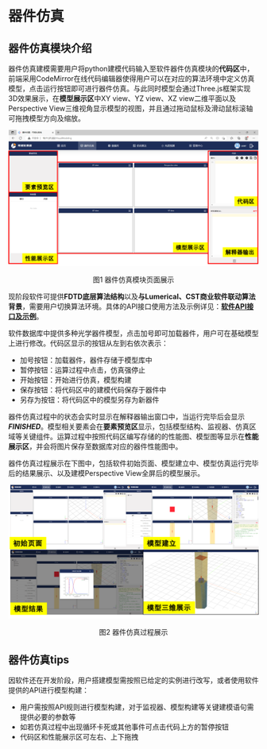 # 器件仿真

## 器件仿真模块介绍

器件仿真建模需要用户将python建模代码输入至软件器件仿真模块的**代码区**中，前端采用CodeMirror在线代码编辑器使得用户可以在对应的算法环境中定义仿真模型，点击运行按钮即可进行器件仿真。与此同时模型会通过Three.js框架实现3D效果展示，在**模型展示区**中XY view、YZ view、XZ view二维平面以及Perspective View三维视角显示模型的视图，并且通过拖动鼠标及滑动鼠标滚轴可拖拽模型方向及缩放。
<span><div style="text-align: center;">

![器件仿真模块页面展示.png](./assets/device_simu1.png)
</div></span>

<center> 图1 器件仿真模块页面展示 </center>

现阶段软件可提供**FDTD底层算法结构**以及**与Lumerical、CST商业软件联动算法背景**，需要用户切换算法环境。具体的API接口使用方法及示例详见：**[软件API接口及示例](https://intelligent-photonic-design.readthedocs.io/zh-cn/latest/%E8%BD%AF%E4%BB%B6API%E6%8E%A5%E5%8F%A3/contents.html)**。

软件数据库中提供多种光学器件模型，点击加号即可加载器件，用户可在基础模型上进行修改。代码区显示的按钮从左到右依次表示：
+ 加号按钮：加载器件，器件存储于模型库中
+ 暂停按钮：运算过程中点击，仿真强停止
+ 开始按钮：开始进行仿真，模型构建
+ 保存按钮：将代码区中的建模代码保存于器件中
+ 另存为按钮：将代码区中的模型另存为新器件

器件仿真过程中的状态会实时显示在解释器输出窗口中，当运行完毕后会显示 ***FINISHED***。模型相关要素会在**要素预览区**显示，包括模型结构、监视器、仿真区域等关键组件。运算过程中按照代码区编写存储的的性能图、模型图等显示在**性能展示区**，并会将图片保存至数据库对应的器件性能图中。

器件仿真过程展示在下图中，包括软件初始页面、模型建立中、模型仿真运行完毕后的结果展示、以及建模Perspective View全屏后的模型展示。
<span><div style="text-align: center;">

![器件仿真过程展示.png](./assets/device_simu_ex.png)
</div></span>

<center> 图2 器件仿真过程展示 </center>

## 器件仿真tips
因软件还在开发阶段，用户搭建模型需按照已给定的实例进行改写，或者使用软件提供的API进行模型构建：
* 用户需按照API规则进行模型构建，对于监视器、模型构建等关键建模语句需提供必要的参数等
* 如若仿真过程中出现循环卡死或其他事件可点击代码上方的暂停按钮
* 代码区和性能展示区可左右、上下拖拽

